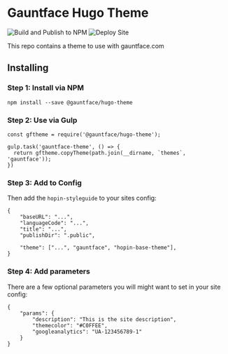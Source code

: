 # Gauntface Hugo Theme

![Build and Publish to NPM](https://github.com/gauntface/gauntface-hugo-theme/workflows/Build%20and%20Publish/badge.svg) ![Deploy Site](https://github.com/gauntface/gauntface-hugo-theme/workflows/Deploy%20Site/badge.svg)

This repo contains a theme to use with gauntface.com

## Installing

### Step 1: Install via NPM

```
npm install --save @gauntface/hugo-theme
```

### Step 2: Use via Gulp

```
const gftheme = require('@gauntface/hugo-theme');

gulp.task('gauntface-theme', () => {
  return gftheme.copyTheme(path.join(__dirname, `themes`, 'gauntface'));
})
```

### Step 3: Add to Config

Then add the `hopin-styleguide` to your sites config:

```
{
    "baseURL": "...",
    "languageCode": "...",
    "title": "...",
    "publishDir": ".public",

    "theme": ["...", "gauntface", "hopin-base-theme"],
}
```

### Step 4: Add parameters

There are a few optional parameters you will might want to set in your site config:

```
{
    "params": {
        "description": "This is the site description",
        "themecolor": "#C0FFEE",
        "googleanalytics": "UA-123456789-1"
    }
}
```